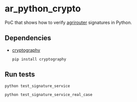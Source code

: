 # ar_python_crypto

PoC that shows how to verify [agrirouter](https://my-agrirouter.com) signatures in Python.

## Dependencies

- [cryptography](https://pypi.org/project/cryptography/)

  `pip install cryptography`

## Run tests

`python test_signature_service`

`python test_signature_service_real_case`
